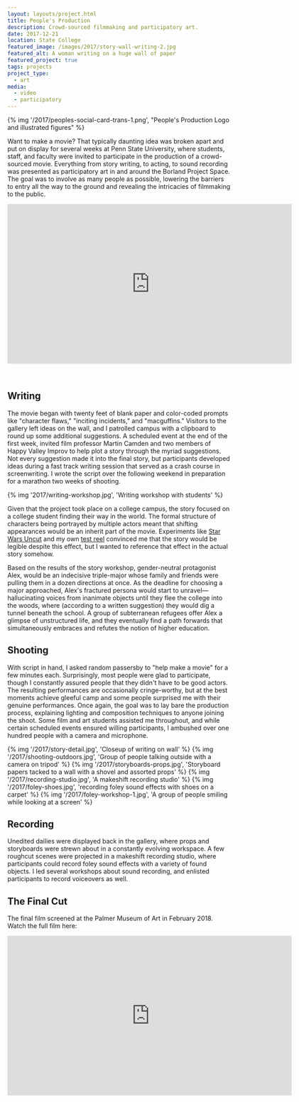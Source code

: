 ```yaml
---
layout: layouts/project.html
title: People's Production
description: Crowd-sourced filmmaking and participatory art.
date: 2017-12-21
location: State College
featured_image: /images/2017/story-wall-writing-2.jpg
featured_alt: A woman writing on a huge wall of paper
featured_project: true
tags: projects
project_type: 
  - art
media:
  - video
  - participatory
---
```


{% img '/2017/peoples-social-card-trans-1.png', "People's Production Logo and illustrated figures" %}


Want to make a movie? That typically daunting idea was broken apart and put on display for several weeks at Penn State University, where students, staff, and faculty were invited to participate in the production of a crowd-sourced movie. Everything from story writing, to acting, to sound recording was presented as participatory art in and around the Borland Project Space. The goal was to involve as many people as possible, lowering the barriers to entry all the way to the ground and revealing the intricacies of filmmaking to the public.

<iframe src="https://player.vimeo.com/video/253311302?h=abe0107687" width="640" height="360" frameborder="0" allow="autoplay; fullscreen; picture-in-picture" allowfullscreen></iframe>


 

## Writing

The movie began with twenty feet of blank paper and color-coded prompts like "character flaws," "inciting incidents," and "macguffins." Visitors to the gallery left ideas on the wall, and I patrolled campus with a clipboard to round up some additional suggestions. A scheduled event at the end of the first week, invited film professor Martin Camden and two members of Happy Valley Improv to help plot a story through the myriad suggestions. Not every suggestion made it into the final story, but participants developed ideas during a fast track writing session that served as a crash course in screenwriting. I wrote the script over the following weekend in preparation for a marathon two weeks of shooting.

  
{% img '2017/writing-workshop.jpg', 'Writing workshop with students' %}

Given that the project took place on a college campus, the story focused on a college student finding their way in the world. The formal structure of characters being portrayed by multiple actors meant that shifting appearances would be an inherit part of the movie. Experiments like [Star Wars Uncut](http://www.starwarsuncut.com/) and my own [test reel](https://vimeo.com/210777350) convinced me that the story would be legible despite this effect, but I wanted to reference that effect in the actual story somehow.

Based on the results of the story workshop, gender-neutral protagonist Alex, would be an indecisive triple-major whose family and friends were pulling them in a dozen directions at once. As the deadline for choosing a major approached, Alex's fractured persona would start to unravel—hallucinating voices from inanimate objects until they flee the college into the woods, where (according to a written suggestion) they would dig a tunnel beneath the school. A group of subterranean refugees offer Alex a glimpse of unstructured life, and they eventually find a path forwards that simultaneously embraces and refutes the notion of higher education.

## Shooting

With script in hand, I asked random passersby to "help make a movie" for a few minutes each. Surprisingly, most people were glad to participate, though I constantly assured people that they didn't have to be good actors. The resulting performances are occasionally cringe-worthy, but at the best moments achieve gleeful camp and some people surprised me with their genuine performances. Once again, the goal was to lay bare the production process, explaining lighting and composition techniques to anyone joining the shoot. Some film and art students assisted me throughout, and while certain scheduled events ensured willing participants, I ambushed over one hundred people with a camera and microphone.

<div class="gallery">
{% img '/2017/story-detail.jpg', 'Closeup of writing on wall' %}
{% img '/2017/shooting-outdoors.jpg', 'Group of people talking outside with a camera on tripod' %}
{% img '/2017/storyboards-props.jpg', 'Storyboard papers tacked to a wall with a shovel and assorted props' %}
{% img '/2017/recording-studio.jpg', 'A makeshift recording studio' %}
{% img '/2017/foley-shoes.jpg', 'recording foley sound effects with shoes on a carpet' %}
{% img '/2017/foley-workshop-1.jpg', 'A group of people smiling while looking at a screen' %}
</div>

## Recording

Unedited dailies were displayed back in the gallery, where props and storyboards were strewn about in a constantly evolving workspace. A few roughcut scenes were projected in a makeshift recording studio, where participants could record foley sound effects with a variety of found objects. I led several workshops about sound recording, and enlisted participants to record voiceovers as well.

## The Final Cut

The final film screened at the Palmer Museum of Art in February 2018. Watch the full film here:

<iframe src="https://player.vimeo.com/video/255758557?h=e14fe32d00" width="640" height="360" frameborder="0" allow="autoplay; fullscreen; picture-in-picture" allowfullscreen></iframe>

